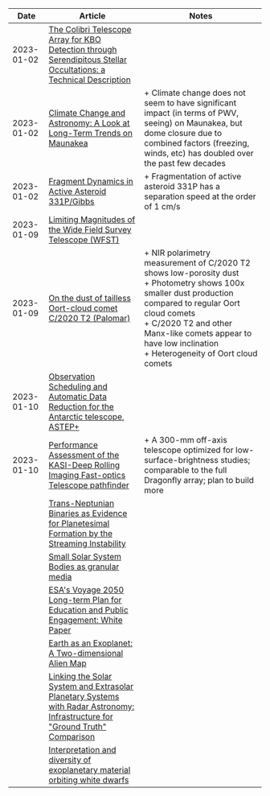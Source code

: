 | Date | Article | Notes | 
| ---- | ---- | ---- |
| 2023-01-02 | [The Colibri Telescope Array for KBO Detection through Serendipitous Stellar Occultations: a Technical Description](https://arxiv.org/abs/2210.05808) | |
| 2023-01-02 | [Climate Change and Astronomy: A Look at Long-Term Trends on Maunakea](https://arxiv.org/abs/2208.11794) | + Climate change does not seem to have significant impact (in terms of PWV, seeing) on Maunakea, but dome closure due to combined factors (freezing, winds, etc) has doubled over the past few decades |
| 2023-01-02 | [Fragment Dynamics in Active Asteroid 331P/Gibbs](https://arxiv.org/abs/2210.01432) | + Fragmentation of active asteroid 331P has a separation speed at the order of 1 cm/s |
| 2023-01-09 | [Limiting Magnitudes of the Wide Field Survey Telescope (WFST)](https://arxiv.org/abs/2301.03068) | |
| 2023-01-09 | [On the dust of tailless Oort-cloud comet C/2020 T2 (Palomar)](https://arxiv.org/abs/2210.13091) | + NIR polarimetry measurement of C/2020 T2 shows low-porosity dust <br> + Photometry shows 100x smaller dust production compared to regular Oort cloud comets <br> + C/2020 T2 and other Manx-like comets appear to have low inclination <br> + Heterogeneity of Oort cloud comets |
| 2023-01-10 | [Observation Scheduling and Automatic Data Reduction for the Antarctic telescope, ASTEP+](https://arxiv.org/abs/2208.04501) | |
| 2023-01-10 | [Performance Assessment of the KASI-Deep Rolling Imaging Fast-optics Telescope pathfinder](https://arxiv.org/abs/2207.14553) | + A 300-mm off-axis telescope optimized for low-surface-brightness studies; comparable to the full Dragonfly array; plan to build more |
| | [Trans-Neptunian Binaries as Evidence for Planetesimal Formation by the Streaming Instability](https://arxiv.org/abs/1906.11344) |
| | [Small Solar System Bodies as granular media](https://arxiv.org/abs/1907.02615) |
| | [ESA's Voyage 2050 Long-term Plan for Education and Public Engagement: White Paper](https://arxiv.org/abs/1908.01546) |
| | [Earth as an Exoplanet: A Two-dimensional Alien Map](https://arxiv.org/abs/1908.04350) |
| | [Linking the Solar System and Extrasolar Planetary Systems with Radar Astronomy: Infrastructure for "Ground Truth" Comparison](https://arxiv.org/abs/1908.05171) |
| | [Interpretation and diversity of exoplanetary material orbiting white dwarfs](https://arxiv.org/abs/1908.08047) |
